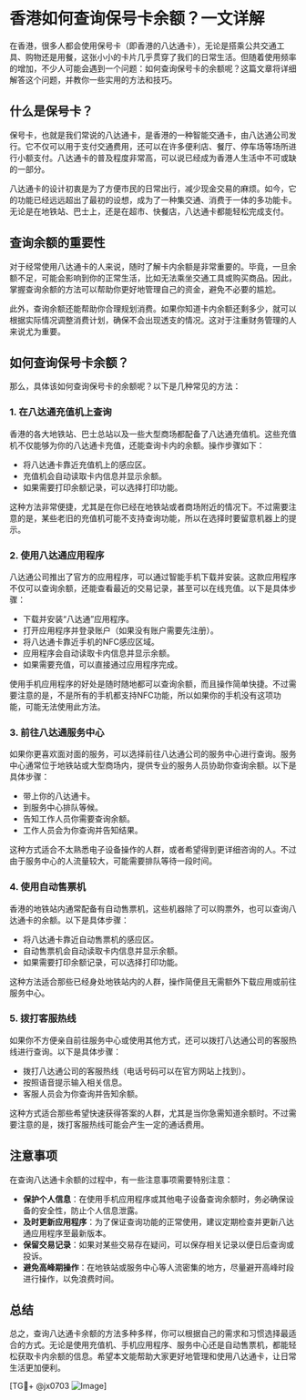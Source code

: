 # 香港如何查询保号卡余额？一文详解

在香港，很多人都会使用保号卡（即香港的八达通卡），无论是搭乘公共交通工具、购物还是用餐，这张小小的卡片几乎贯穿了我们的日常生活。但随着使用频率的增加，不少人可能会遇到一个问题：如何查询保号卡的余额呢？这篇文章将详细解答这个问题，并教你一些实用的方法和技巧。

## 什么是保号卡？

保号卡，也就是我们常说的八达通卡，是香港的一种智能交通卡，由八达通公司发行。它不仅可以用于支付交通费用，还可以在许多便利店、餐厅、停车场等场所进行小额支付。八达通卡的普及程度非常高，可以说已经成为香港人生活中不可或缺的一部分。

八达通卡的设计初衷是为了方便市民的日常出行，减少现金交易的麻烦。如今，它的功能已经远远超出了最初的设想，成为了一种集交通、消费于一体的多功能卡。无论是在地铁站、巴士上，还是在超市、快餐店，八达通卡都能轻松完成支付。

## 查询余额的重要性

对于经常使用八达通卡的人来说，随时了解卡内余额是非常重要的。毕竟，一旦余额不足，可能会影响到你的正常生活，比如无法乘坐交通工具或购买商品。因此，掌握查询余额的方法可以帮助你更好地管理自己的资金，避免不必要的尴尬。

此外，查询余额还能帮助你合理规划消费。如果你知道卡内余额还剩多少，就可以根据实际情况调整消费计划，确保不会出现透支的情况。这对于注重财务管理的人来说尤为重要。

## 如何查询保号卡余额？

那么，具体该如何查询保号卡的余额呢？以下是几种常见的方法：

### 1. 在八达通充值机上查询

香港的各大地铁站、巴士总站以及一些大型商场都配备了八达通充值机。这些充值机不仅能够为你的八达通卡充值，还能查询卡内的余额。操作步骤如下：

- 将八达通卡靠近充值机上的感应区。
- 充值机会自动读取卡内信息并显示余额。
- 如果需要打印余额记录，可以选择打印功能。

这种方法非常便捷，尤其是在你已经在地铁站或者商场附近的情况下。不过需要注意的是，某些老旧的充值机可能不支持查询功能，所以在选择时要留意机器上的提示。

### 2. 使用八达通应用程序

八达通公司推出了官方的应用程序，可以通过智能手机下载并安装。这款应用程序不仅可以查询余额，还能查看最近的交易记录，甚至可以在线充值。以下是具体步骤：

- 下载并安装“八达通”应用程序。
- 打开应用程序并登录账户（如果没有账户需要先注册）。
- 将八达通卡靠近手机的NFC感应区域。
- 应用程序会自动读取卡内信息并显示余额。
- 如果需要充值，可以直接通过应用程序完成。

使用手机应用程序的好处是随时随地都可以查询余额，而且操作简单快捷。不过需要注意的是，不是所有的手机都支持NFC功能，所以如果你的手机没有这项功能，可能无法使用此方法。

### 3. 前往八达通服务中心

如果你更喜欢面对面的服务，可以选择前往八达通公司的服务中心进行查询。服务中心通常位于地铁站或大型商场内，提供专业的服务人员协助你查询余额。以下是具体步骤：

- 带上你的八达通卡。
- 到服务中心排队等候。
- 告知工作人员你需要查询余额。
- 工作人员会为你查询并告知结果。

这种方式适合不太熟悉电子设备操作的人群，或者希望得到更详细咨询的人。不过由于服务中心的人流量较大，可能需要排队等待一段时间。

### 4. 使用自动售票机

香港的地铁站内通常配备有自动售票机，这些机器除了可以购票外，也可以查询八达通卡的余额。以下是具体步骤：

- 将八达通卡靠近自动售票机的感应区。
- 自动售票机会自动读取卡内信息并显示余额。
- 如果需要打印余额记录，可以选择打印功能。

这种方法适合那些已经身处地铁站内的人群，操作简便且无需额外下载应用或前往服务中心。

### 5. 拨打客服热线

如果你不方便亲自前往服务中心或使用其他方式，还可以拨打八达通公司的客服热线进行查询。以下是具体步骤：

- 拨打八达通公司的客服热线（电话号码可以在官方网站上找到）。
- 按照语音提示输入相关信息。
- 客服人员会为你查询并告知余额。

这种方式适合那些希望快速获得答案的人群，尤其是当你急需知道余额时。不过需要注意的是，拨打客服热线可能会产生一定的通话费用。

## 注意事项

在查询八达通卡余额的过程中，有一些注意事项需要特别注意：

- **保护个人信息**：在使用手机应用程序或其他电子设备查询余额时，务必确保设备的安全性，防止个人信息泄露。
- **及时更新应用程序**：为了保证查询功能的正常使用，建议定期检查并更新八达通应用程序至最新版本。
- **保留交易记录**：如果对某些交易存在疑问，可以保存相关记录以便日后查询或投诉。
- **避免高峰期操作**：在地铁站或服务中心等人流密集的地方，尽量避开高峰时段进行操作，以免浪费时间。

## 总结

总之，查询八达通卡余额的方法多种多样，你可以根据自己的需求和习惯选择最适合的方式。无论是使用充值机、手机应用程序、服务中心还是自动售票机，都能轻松获取卡内余额的信息。希望本文能帮助大家更好地管理和使用八达通卡，让日常生活更加便利。

[TG💪+ @jx0703 ![Image](https://github.com/user-attachments/assets/dbca1d08-cadb-493c-b0ec-ad6f7a83f270)]
